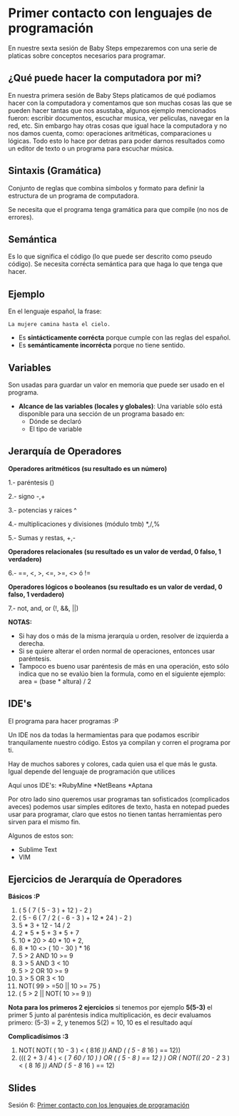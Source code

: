 Primer contacto con lenguajes de programación
==

En nuestre sexta sesión de Baby Steps empezaremos con una serie de platicas sobre conceptos necesarios para programar.

¿Qué puede hacer la computadora por mi?
--

En nuestra primera sesión de Baby Steps platicamos de qué podiamos hacer con la computadora y comentamos que son muchas cosas las que se pueden hacer tantas que nos asustaba, algunos ejemplo mencionados fueron: escribir documentos, escuchar musica, ver peliculas, navegar en la red, etc. Sin embargo hay otras cosas que igual hace la computadora y no nos damos cuenta, como: operaciones aritméticas, comparaciones u lógicas. Todo esto lo hace por detras para poder darnos resultados como un editor de texto o un programa para escuchar música.

Sintaxis (Gramática)
--

Conjunto de reglas que combina símbolos y formato para definir la estructura de un programa de computadora.

Se necesita que el programa tenga gramática para que compile (no nos de errores).

Semántica
--

Es lo que significa el código (lo que puede ser descrito como pseudo código).
Se necesita corrécta semántica para que haga lo que tenga que hacer.

Ejemplo
--

En el lenguaje español, la frase:

```
La mujere camina hasta el cielo.
```

- Es **sintácticamente corrécta** porque cumple con las reglas del español.
- Es **semánticamente incorrécta** porque no tiene sentido.

Variables
--

Son usadas para guardar un valor en memoria que puede ser usado en el programa.

- **Alcance de las variables (locales y globales)**: Una variable sólo está disponible para una sección de un programa basado en:
  - Dónde se declaró
  - El tipo de variable

Jerarquía de Operadores
--

**Operadores aritméticos (su resultado es un número)**

1.- paréntesis ()

2.- signo -,+

3.- potencias y raices ^

4.- multiplicaciones y divisiones (módulo tmb) *,/,%

5.- Sumas y restas, +,-

**Operadores relacionales (su resultado es un valor de verdad, 0 falso, 1 verdadero)**

6.- ==, <, >, <=, >=, <> ó !=

**Operadores lógicos o booleanos (su resultado es un valor de verdad, 0 falso, 1 verdadero)**

7.- not, and, or (!, &&, ||)

**NOTAS:**

- Si hay dos o más de la misma jerarquía u orden, resolver de izquierda a derecha.
- Si se quiere alterar el orden normal de operaciones, entonces usar paréntesis.
- Tampoco es bueno usar paréntesis de más en una operación, esto sólo indica que no se evalúo bien la formula, como en el siguiente ejemplo: area = (base * altura) / 2

IDE's
--

El programa para hacer programas :P

Un IDE nos da todas la hermamientas para que podamos escribir tranquilamente nuestro código. Estos ya compilan y corren el programa por ti.

Hay de muchos sabores y colores, cada quien usa el que más le gusta. Igual depende del lenguaje de programación que utilices

Aquí unos IDE's:
*RubyMine
*NetBeans
*Aptana

Por otro lado sino queremos usar programas tan sofisticados (complicados aveces) podemos usar simples editores de texto, hasta en notepad puedes usar para programar, claro que estos no tienen tantas herramientas pero sirven para el mismo fin.

Algunos de estos son:

- Sublime Text
- VIM

Ejercicios de Jerarquía de Operadores
--

**Básicos :P**

  1. ( 5 ( 7 ( 5 - 3 ) + 12 ) - 2 )
  2. ( 5 - 6 ( 7 / 2 ( - 6 - 3 ) + 12 * 24 ) - 2 )
  3. 5 * 3 + 12 - 14 / 2
  4. 2 * 5 * 5 + 3 * 5 + 7
  5. 10 * 20 > 40 * 10 + 2,
  6. 8 * 10 <> ( 10 - 30 ) * 16
  7. 5 > 2 AND 10 >= 9
  8. 3 > 5 AND 3 < 10
  9. 5 > 2 OR 10 >= 9
  10. 3 > 5 OR 3 < 10
  11. NOT( 99 > =50 || 10 >= 75 )
  12. ( 5 > 2 || NOT( 10 >= 9 ))

**Nota para los primeros 2 ejercicios** si tenemos por ejemplo **5(5-3)** el primer 5 junto al paréntesis indica multiplicación, es decir evaluamos primero: (5-3) = 2, y tenemos 5(2) = 10, 10 es el resultado aquí

**Complicadísimos :3**

  1. NOT( NOT( ( 10 - 3 ) < ( 8*16 )) AND ( ( 5 - 8* 16 ) == 12))
  2. ((( 2 + 3 / 4 ) < ( 7 *60 / 10 ) ) OR ( ( 5 - 8 ) == 12 ) )  OR  ( NOT(( 20 - 2* 3 ) < ( 8 *16 )) AND ( 5 - 8* 16 ) == 12)

Slides
--

Sesión 6: [Primer contacto con los lenguajes de programación](https://www.haikudeck.com/baby-steps-education-presentation-TgOxMAprjV)
